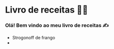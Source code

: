 # Livro de receitas :man_cook:

### Olá! Bem vindo ao meu livro de receitas :writing_hand:

- Strogonoff de frango
- 

